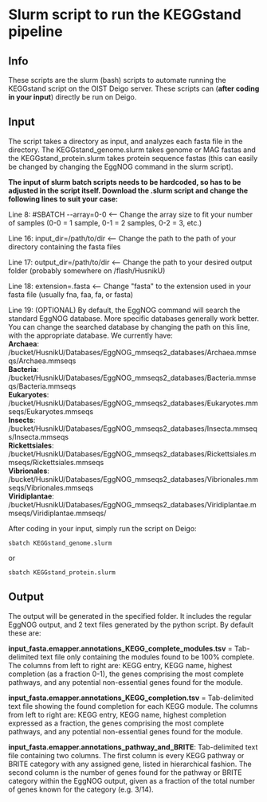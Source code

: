 # Slurm script to run the KEGGstand pipeline
## Info
These scripts are the slurm (bash) scripts to automate running the KEGGstand script on the OIST Deigo server. These scripts can (**after coding in your input**) directly be run on Deigo.

## Input
The script takes a directory as input, and analyzes each fasta file in the directory. The KEGGstand_genome.slurm takes genome or MAG fastas and the KEGGstand_protein.slurm takes protein
sequence fastas (this can easily be changed by changing the EggNOG command in the slurm script).

**The input of slurm batch scripts needs to be hardcoded, so has to be adjusted in the script itself.
Download the .slurm script and change the following lines to suit your case:**

Line 8: #SBATCH --array=0-0 <-- Change the array size to fit your number of samples (0-0 = 1 sample, 0-1 = 2 samples, 0-2 = 3, etc.)

Line 16: input_dir=/path/to/dir <-- Change the path to the path of your directory containing the fasta files  

Line 17: output_dir=/path/to/dir <-- Change the path to your desired output folder (probably somewhere on /flash/HusnikU)  

Line 18: extension=.fasta <-- Change "fasta" to the extension used in your fasta file (usually fna, faa, fa, or fasta)  

Line 19: (OPTIONAL) By default, the EggNOG command will search the standard EggNOG database. More specific databases generally work better. You can change the searched database by changing
the path on this line, with the appropriate database. We currently have:  
**Archaea**: /bucket/HusnikU/Databases/EggNOG_mmseqs2_databases/Archaea.mmseqs/Archaea.mmseqs  
**Bacteria**: /bucket/HusnikU/Databases/EggNOG_mmseqs2_databases/Bacteria.mmseqs/Bacteria.mmseqs  
**Eukaryotes**: /bucket/HusnikU/Databases/EggNOG_mmseqs2_databases/Eukaryotes.mmseqs/Eukaryotes.mmseqs  
**Insects**:  /bucket/HusnikU/Databases/EggNOG_mmseqs2_databases/Insecta.mmseqs/Insecta.mmseqs  
**Rickettsiales**: /bucket/HusnikU/Databases/EggNOG_mmseqs2_databases/Rickettsiales.mmseqs/Rickettsiales.mmseqs  
**Vibrionales**: /bucket/HusnikU/Databases/EggNOG_mmseqs2_databases/Vibrionales.mmseqs/Vibrionales.mmseqs  
**Viridiplantae**: /bucket/HusnikU/Databases/EggNOG_mmseqs2_databases/Viridiplantae.mmseqs/Viridiplantae.mmseqs/

After coding in your input, simply run the script on Deigo:
```
sbatch KEGGstand_genome.slurm
```
or 
```
sbatch KEGGstand_protein.slurm
```
## Output
The output will be generated in the specified folder. It includes the regular EggNOG output, and 2 text files generated by 
the python script. By default these are:

**input_fasta.emapper.annotations_KEGG_complete_modules.tsv** = Tab-delimited text file only containing the modules found to be 
100% complete. The columns from left to right are: KEGG entry, KEGG name, highest completion (as a fraction 0-1), the genes comprising the most complete pathways, and any potential non-essential genes found for the module.  

**input_fasta.emapper.annotations_KEGG_completion.tsv** = Tab-delimited text file showing the found completion for each KEGG
module. The columns from left to right are: KEGG entry, KEGG name, highest completion expressed as a fraction, the genes comprising the most complete pathways, and any potential non-essential genes found for the module.  

**input_fasta.emapper.annotations_pathway_and_BRITE**: Tab-delimited text file containing two columns. The first column is every KEGG pathway or BRITE category with any assigned gene, listed in hierarchical fashion. 
The second column is the number of genes found for the pathway or BRITE category within the EggNOG output, given as a fraction of the total number of genes known for the category (e.g. 3/14).
